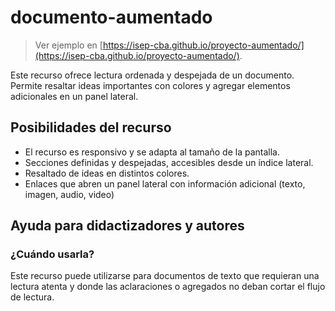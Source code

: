# documento-aumentado

> Ver ejemplo en  [https://isep-cba.github.io/proyecto-aumentado/](https://isep-cba.github.io/proyecto-aumentado/).

Este recurso ofrece lectura ordenada y despejada de un documento. Permite resaltar ideas importantes con colores y agregar elementos adicionales en un panel lateral.

## Posibilidades del recurso

- El recurso es responsivo y se adapta al tamaño de la pantalla.
- Secciones definidas y despejadas, accesibles desde un índice lateral.
- Resaltado de ideas en distintos colores.
- Enlaces que abren un panel lateral con información adicional (texto, imagen, audio, video)

## Ayuda para didactizadores y autores

### ¿Cuándo usarla?

Este recurso puede utilizarse para documentos de texto que requieran una lectura atenta y donde las aclaraciones o agregados no deban cortar el flujo de lectura.
